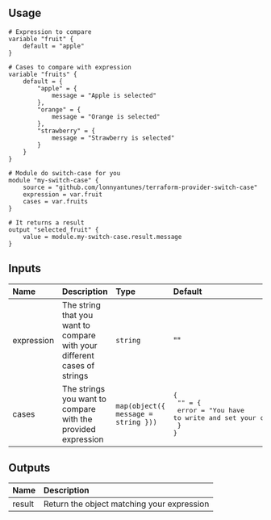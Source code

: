 ## Usage
```
# Expression to compare
variable "fruit" {
    default = "apple"
}

# Cases to compare with expression
variable "fruits" {
    default = {
        "apple" = {
            message = "Apple is selected"
        },
        "orange" = {
            message = "Orange is selected"
        },
        "strawberry" = {
            message = "Strawberry is selected"
        }
    }
}

# Module do switch-case for you
module "my-switch-case" {
    source = "github.com/lonnyantunes/terraform-provider-switch-case"
    expression = var.fruit
    cases = var.fruits
}

# It returns a result
output "selected_fruit" {
    value = module.my-switch-case.result.message
}
```

## Inputs

| Name          | Description |  Type 	                             |  Default 	| Required  |
|:---	        |:---	      |:---	                                 |:---	        |:---	    |
| expression  	| The string that you want to compare with your different cases of strings 	      |  `string`  	                         | ""             | Yes       |
| cases  	    | The strings you want to compare with the provided expression	      | `map(object({ message = string }))`  	                         | <pre>{ <br>  "" = {<br>         error = "You have to write and set your custom cases." <br>  } <br>}</pre>            | Yes       |


## Outputs
| Name          | Description |
|:---	        |:---	      |
| result  	    | Return the object matching your expression      |
